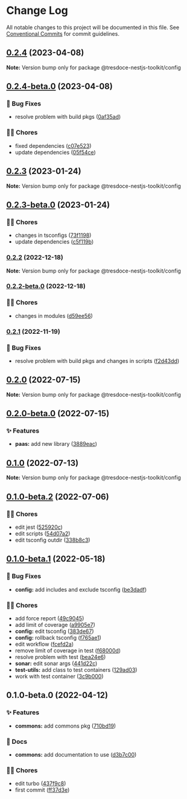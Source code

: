# Change Log

All notable changes to this project will be documented in this file.
See [Conventional Commits](https://conventionalcommits.org) for commit guidelines.

## [0.2.4](https://github.com/tresdoce/tresdoce-nestjs-toolkit/compare/@tresdoce-nestjs-toolkit/config@0.2.4-beta.0...@tresdoce-nestjs-toolkit/config@0.2.4) (2023-04-08)

**Note:** Version bump only for package @tresdoce-nestjs-toolkit/config

## [0.2.4-beta.0](https://github.com/tresdoce/tresdoce-nestjs-toolkit/compare/@tresdoce-nestjs-toolkit/config@0.2.3...@tresdoce-nestjs-toolkit/config@0.2.4-beta.0) (2023-04-08)

### 🐛 Bug Fixes

- resolve problem with build pkgs ([0af35ad](https://github.com/tresdoce/tresdoce-nestjs-toolkit/commit/0af35ad3508f8b932ea7bc0095049d6de15a5c11))

### 👨‍💻 Chores

- fixed dependencies ([c07e523](https://github.com/tresdoce/tresdoce-nestjs-toolkit/commit/c07e5234b28d482b448a3a56dfbd125550ea21c4))
- update dependencies ([05f54ce](https://github.com/tresdoce/tresdoce-nestjs-toolkit/commit/05f54ce1781587ae83aea792ad4eb4a73c6cc73b))

## [0.2.3](https://github.com/tresdoce/tresdoce-nestjs-toolkit/compare/@tresdoce-nestjs-toolkit/config@0.2.3-beta.0...@tresdoce-nestjs-toolkit/config@0.2.3) (2023-01-24)

**Note:** Version bump only for package @tresdoce-nestjs-toolkit/config

## [0.2.3-beta.0](https://github.com/tresdoce/tresdoce-nestjs-toolkit/compare/@tresdoce-nestjs-toolkit/config@0.2.2...@tresdoce-nestjs-toolkit/config@0.2.3-beta.0) (2023-01-24)

### 👨‍💻 Chores

- changes in tsconfigs ([73f1198](https://github.com/tresdoce/tresdoce-nestjs-toolkit/commit/73f1198a775cac34f7785ce7b19b06203f2c1792))
- update dependencies ([c5f119b](https://github.com/tresdoce/tresdoce-nestjs-toolkit/commit/c5f119be294e0e7940155af075279af9f3cccbc3))

### [0.2.2](https://github.com/tresdoce/tresdoce-nestjs-toolkit/compare/@tresdoce-nestjs-toolkit/config@0.2.2-beta.0...@tresdoce-nestjs-toolkit/config@0.2.2) (2022-12-18)

**Note:** Version bump only for package @tresdoce-nestjs-toolkit/config

### [0.2.2-beta.0](https://github.com/tresdoce/tresdoce-nestjs-toolkit/compare/@tresdoce-nestjs-toolkit/config@0.2.1...@tresdoce-nestjs-toolkit/config@0.2.2-beta.0) (2022-12-18)

### 👨‍💻 Chores

- changes in modules ([d59ee56](https://github.com/tresdoce/tresdoce-nestjs-toolkit/commit/d59ee563ee514bdbdf87a4dce15f424414ed828a))

### [0.2.1](https://github.com/tresdoce/tresdoce-nestjs-toolkit/compare/@tresdoce-nestjs-toolkit/config@0.2.0...@tresdoce-nestjs-toolkit/config@0.2.1) (2022-11-19)

### 🐛 Bug Fixes

- resolve problem with build pkgs and changes in scripts ([f2d43dd](https://github.com/tresdoce/tresdoce-nestjs-toolkit/commit/f2d43dd8d7a147d8024b9b67757bbc62d71ffe85))

## [0.2.0](https://github.com/tresdoce/tresdoce-nestjs-toolkit/compare/@tresdoce-nestjs-toolkit/config@0.2.0-beta.0...@tresdoce-nestjs-toolkit/config@0.2.0) (2022-07-15)

**Note:** Version bump only for package @tresdoce-nestjs-toolkit/config

## [0.2.0-beta.0](https://github.com/tresdoce/tresdoce-nestjs-toolkit/compare/@tresdoce-nestjs-toolkit/config@0.1.0...@tresdoce-nestjs-toolkit/config@0.2.0-beta.0) (2022-07-15)

### ✨ Features

- **paas:** add new library ([3889eac](https://github.com/tresdoce/tresdoce-nestjs-toolkit/commit/3889eac3d56a065f249b4325cfd36d2a3fa6c837))

## [0.1.0](https://github.com/tresdoce/tresdoce-nestjs-toolkit/compare/@tresdoce-nestjs-toolkit/config@0.1.0-beta.2...@tresdoce-nestjs-toolkit/config@0.1.0) (2022-07-13)

**Note:** Version bump only for package @tresdoce-nestjs-toolkit/config

## [0.1.0-beta.2](https://github.com/tresdoce/tresdoce-nestjs-toolkit/compare/@tresdoce-nestjs-toolkit/config@0.1.0-beta.1...@tresdoce-nestjs-toolkit/config@0.1.0-beta.2) (2022-07-06)

### 👨‍💻 Chores

- edit jest ([525920c](https://github.com/tresdoce/tresdoce-nestjs-toolkit/commit/525920cc9efd320a2ee356d9d0494b4a8518b525))
- edit scripts ([54d07a2](https://github.com/tresdoce/tresdoce-nestjs-toolkit/commit/54d07a2918bc0daf3f8f5eef5b7eb65e6db903f8))
- edit tsconfig outdir ([338b8c3](https://github.com/tresdoce/tresdoce-nestjs-toolkit/commit/338b8c3792175584ee550428c7c8d5c6965a1d41))

## [0.1.0-beta.1](https://github.com/tresdoce/tresdoce-nestjs-toolkit/compare/@tresdoce-nestjs-toolkit/config@0.1.0-beta.0...@tresdoce-nestjs-toolkit/config@0.1.0-beta.1) (2022-05-18)

### 🐛 Bug Fixes

- **config:** add includes and exclude tsconfig ([be3dadf](https://github.com/tresdoce/tresdoce-nestjs-toolkit/commit/be3dadf7dd6af128136f70a1e8e1339d29c23996))

### 👨‍💻 Chores

- add force report ([49c9045](https://github.com/tresdoce/tresdoce-nestjs-toolkit/commit/49c904501e7135bffc8689166439d000ebf5267b))
- add limit of coverage ([a9905e7](https://github.com/tresdoce/tresdoce-nestjs-toolkit/commit/a9905e7a14f69be246f2ef93ec106137b8acc844))
- **config:** edit tsconfig ([383de67](https://github.com/tresdoce/tresdoce-nestjs-toolkit/commit/383de677703bdd76681706f5c78ff77b7657af56))
- **config:** rollback tsconfig ([f765ae1](https://github.com/tresdoce/tresdoce-nestjs-toolkit/commit/f765ae116cd78af03a76f22632a8d5e72bb75d3a))
- edit workflow ([fcefd2a](https://github.com/tresdoce/tresdoce-nestjs-toolkit/commit/fcefd2a69e00294c0ade0a35ab4bea08995d7aaf))
- remove limit of coverage in test ([f68000d](https://github.com/tresdoce/tresdoce-nestjs-toolkit/commit/f68000d7ab27223a4d1d4a45b8cd0d8101f5aa87))
- resolve problem with test ([bea24e6](https://github.com/tresdoce/tresdoce-nestjs-toolkit/commit/bea24e6f8af59b06e97289e1a1ee7f344cb3822d))
- **sonar:** edit sonar args ([441d22c](https://github.com/tresdoce/tresdoce-nestjs-toolkit/commit/441d22c63bb5b66a46b3a9a4e331f8e45fb811c6))
- **test-utils:** add class to test containers ([129ad03](https://github.com/tresdoce/tresdoce-nestjs-toolkit/commit/129ad033594fbb0ba65931e5d3b342d328d7a438))
- work with test container ([3c9b000](https://github.com/tresdoce/tresdoce-nestjs-toolkit/commit/3c9b000ef664b98a847b26c6148748a96ce14afa))

## 0.1.0-beta.0 (2022-04-12)

### ✨ Features

- **commons:** add commons pkg ([710bd19](https://github.com/tresdoce/tresdoce-nestjs-toolkit/commit/710bd19ee02744b126b4c35d183c9b4cc0cfd4d6))

### 📝 Docs

- **commons:** add documentation to use ([d3b7c00](https://github.com/tresdoce/tresdoce-nestjs-toolkit/commit/d3b7c00b76be55e7160ddc440ec4f3b65ffa8b07))

### 👨‍💻 Chores

- edit turbo ([437f9c8](https://github.com/tresdoce/tresdoce-nestjs-toolkit/commit/437f9c890c8106a6ca882fb4634425ab04a043af))
- first commit ([ff37d3e](https://github.com/tresdoce/tresdoce-nestjs-toolkit/commit/ff37d3e2c99e28b324fd2c28d7077525c96c44a5))
